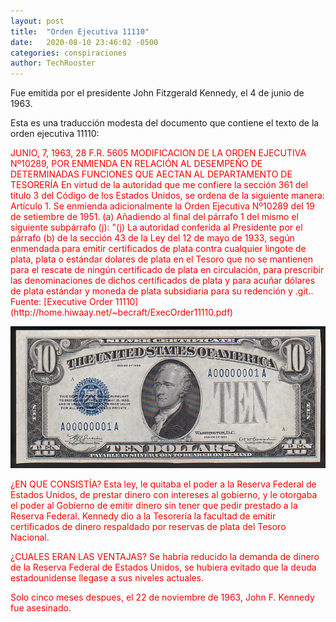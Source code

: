 ```yaml
---
layout: post
title:  "Orden Ejecutiva 11110"
date:   2020-08-10 23:46:02 -0500
categories: conspiraciones
author: TechRooster
---
```


Fue emitida por el presidente John Fitzgerald Kennedy, el 4 de junio de 1963.

Esta es una traducción modesta del documento que contiene el texto de la orden ejecutiva 11110:

<span style="color:red">
JUNIO, 7, 1963, 28 F.R. 5605

<span style="color:red">
MODIFICACION DE LA ORDEN EJECUTIVA Nº10289, POR ENMIENDA EN RELACIÓN AL DESEMPEÑO DE DETERMINADAS FUNCIONES QUE AECTAN AL DEPARTAMENTO DE TESORERÍA

<span style="color:red">
En virtud de la autoridad que me confiere la sección 361 del título 3 del Código de los Estados Unidos, se ordena de la siguiente manera:

<span style="color:red">
Artículo 1. Se enmienda adicionalmente la Orden Ejecutiva Nº10289 del 19 de setiembre de 1951.

<span style="color:red">
(a) Añadiendo al final del párrafo 1 del mismo el siguiente subpárrafo (j):

<span style="color:red">
"(j) La autoridad conferida al Presidente por el párrafo (b) de la sección 43 de la Ley del 12 de mayo de 1933, según enmendada para emitir certificados de plata contra cualquier lingote de plata, plata o estándar dolares de plata en el Tesoro que no se mantienen para el rescate de ningún certificado de plata en circulación, para prescribir las denominaciones de dichos certificados de plata y para acuñar dólares de plata estándar y moneda de plata subsidiaria para su redención y .git.. 

<span style="color:red">
Fuente: [Executive Order 11110](http://home.hiwaay.net/~becraft/ExecOrder11110.pdf)

![certificados_de_plata](/_assets/images/certificado_plata.jpg?raw=true)

¿EN QUE CONSISTÍA?
Esta ley, le quitaba el poder a la Reserva Federal de Estados Unidos, de prestar dinero con intereses al gobierno, y le otorgaba el poder al Gobierno de emitir dinero sin tener que pedir prestado a la Reserva Federal. Kennedy dio a la Tesorería la facultad de emitir certificados de dinero respaldado por reservas de plata del Tesoro Nacional. 

¿CUALES ERAN LAS VENTAJAS?
Se habría reducido la demanda de dinero de la Reserva Federal de Estados Unidos, se hubiera evitado que la deuda estadounidense llegase a sus niveles actuales.

Solo cinco meses despues, el 22 de noviembre de 1963, John F. Kennedy fue asesinado.



